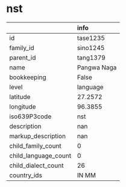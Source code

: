 # nst
|                      | info        |
|:---------------------|:------------|
| id                   | tase1235    |
| family_id            | sino1245    |
| parent_id            | tang1379    |
| name                 | Pangwa Naga |
| bookkeeping          | False       |
| level                | language    |
| latitude             | 27.2572     |
| longitude            | 96.3855     |
| iso639P3code         | nst         |
| description          | nan         |
| markup_description   | nan         |
| child_family_count   | 0           |
| child_language_count | 0           |
| child_dialect_count  | 26          |
| country_ids          | IN MM       |